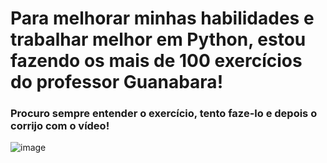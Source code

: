 # Para melhorar minhas habilidades e trabalhar melhor em Python, estou fazendo os mais de 100 exercícios do professor Guanabara!

### Procuro sempre entender o exercício, tento faze-lo e depois o corrijo com o vídeo!

![image](https://user-images.githubusercontent.com/93723573/232266193-9868635d-4303-42ee-bfde-174bfc0a7e11.png)
